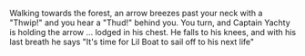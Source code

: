 Walking towards the forest, an arrow breezes past your neck with a "Thwip!" and you hear a "Thud!" behind you. You turn, and Captain Yachty is holding the arrow ... lodged in his chest. He falls to his knees, and with his last breath he says "It's time for Lil Boat to sail off to his next life"
